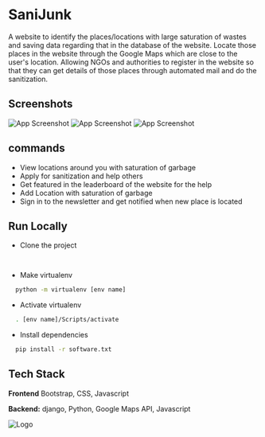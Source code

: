 
# SaniJunk

 A website to identify the places/locations with large saturation
of wastes and saving data regarding that in the database of the website.
Locate those places in the website through the Google Maps which are close to the user's location. Allowing NGOs and authorities to register in the website so that they can get details of those places through automated mail and do the sanitization.
## Screenshots

![App Screenshot](https://i.imgur.com/wjeQ2ws.png)
![App Screenshot](https://i.imgur.com/qX4UhKU.png)
![App Screenshot](https://i.imgur.com/y1BQtv5.png)




  
## commands

- View locations around you with saturation of garbage
- Apply for sanitization and help others
- Get featured in the leaderboard of the website for the help
- Add Location with saturation of garbage
- Sign in to the newsletter and get notified when new place is located


  
## Run Locally

- Clone the project

```bash
  
```


- Make virtualenv

```bash
  python -m virtualenv [env name]
```
- Activate virtualenv

```bash
  . [env name]/Scripts/activate
```

- Install dependencies

```bash
  pip install -r software.txt
```





  
## Tech Stack


**Frontend** Bootstrap, CSS, Javascript

**Backend:** django, Python, Google Maps API, Javascript

  
![Logo](https://sanijunk.pythonanywhere.com/static/SanijunkFunky.png)

  
